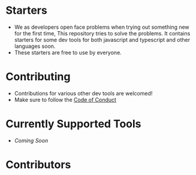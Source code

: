 # Starters
- We as developers open face problems when trying out something new for the first time, This repository tries to solve the problems. It contains starters for some dev tools for both javascript and typescript and other languages soon.
- These starters are free to use by everyone.

# Contributing 
- Contributions for various other dev tools are welcomed!
- Make sure to follow the [Code of Conduct](https://github.com/gaurishhs/starters/blob/main/CODE_OF_CONDUCT.md)

# Currently Supported Tools
- *Coming Soon*

# Contributors 
<!-- ALL-CONTRIBUTORS-LIST:START - Do not remove or modify this section -->
<!-- prettier-ignore-start -->
<!-- markdownlint-disable -->

<!-- markdownlint-restore -->
<!-- prettier-ignore-end -->

<!-- ALL-CONTRIBUTORS-LIST:END -->